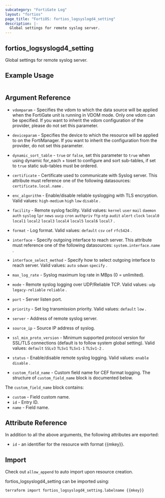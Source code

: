 ```yaml
---
subcategory: "FortiGate Log"
layout: "fortios"
page_title: "FortiOS: fortios_logsyslogd4_setting"
description: |-
  Global settings for remote syslog server.
---
```


## fortios_logsyslogd4_setting
Global settings for remote syslog server.

## Example Usage

```hcl

```

## Argument Reference
* `vdomparam` - Specifies the vdom to which the data source will be applied when the FortiGate unit is running in VDOM mode. Only one vdom can be specified. If you want to inherit the vdom configuration of the provider, please do not set this parameter.
* `deviceparam` - Specifies the device to which the resource will be applied to on the FortiManager. If you want to inherit the configuration from the provider, do not set this parameter.
* `dynamic_sort_table` - `true` or `false`, set this parameter to `true` when using dynamic for_each + toset to configure and sort sub-tables, if set to `true` static sub-tables must be ordered.

* `certificate` - Certificate used to communicate with Syslog server. This attribute must reference one of the following datasources: `certificate.local.name` .
* `enc_algorithm` - Enable/disable reliable syslogging with TLS encryption. Valid values: `high-medium` `high` `low` `disable` .
* `facility` - Remote syslog facility. Valid values: `kernel` `user` `mail` `daemon` `auth` `syslog` `lpr` `news` `uucp` `cron` `authpriv` `ftp` `ntp` `audit` `alert` `clock` `local0` `local1` `local2` `local3` `local4` `local5` `local6` `local7` .
* `format` - Log format. Valid values: `default` `csv` `cef` `rfc5424` .
* `interface` - Specify outgoing interface to reach server. This attribute must reference one of the following datasources: `system.interface.name` .
* `interface_select_method` - Specify how to select outgoing interface to reach server. Valid values: `auto` `sdwan` `specify` .
* `max_log_rate` - Syslog maximum log rate in MBps (0 = unlimited).
* `mode` - Remote syslog logging over UDP/Reliable TCP. Valid values: `udp` `legacy-reliable` `reliable` .
* `port` - Server listen port.
* `priority` - Set log transmission priority. Valid values: `default` `low` .
* `server` - Address of remote syslog server.
* `source_ip` - Source IP address of syslog.
* `ssl_min_proto_version` - Minimum supported protocol version for SSL/TLS connections (default is to follow system global setting). Valid values: `default` `SSLv3` `TLSv1` `TLSv1-1` `TLSv1-2` .
* `status` - Enable/disable remote syslog logging. Valid values: `enable` `disable` .
* `custom_field_name` - Custom field name for CEF format logging. The structure of `custom_field_name` block is documented below.

The `custom_field_name` block contains:

* `custom` - Field custom name.
* `id` - Entry ID.
* `name` - Field name.

## Attribute Reference

In addition to all the above arguments, the following attributes are exported:
* `id` - an identifier for the resource with format {{mkey}}.

## Import

Check out `allow_append` to auto import upon resource creation.

fortios_logsyslogd4_setting can be imported using:
```sh
terraform import fortios_logsyslogd4_setting.labelname {{mkey}}
```
